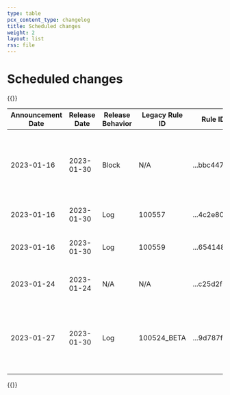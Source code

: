 ```yaml
---
type: table
pcx_content_type: changelog
title: Scheduled changes
weight: 2
layout: list
rss: file
---
```


# Scheduled changes

{{<table-wrap>}}
<table style="width: 100%">
  <thead>
    <tr>
      <th>Announcement Date</th>
      <th>Release Date</th>
      <th>Release Behavior</th>
      <th>Legacy Rule ID</th>
      <th>Rule ID</th>
      <th>Description</th>
      <th>Comments</th>
    </tr>
  </thead>
  <tbody>
    <tr>
      <td>2023-01-16</td>
      <td>2023-01-30</td>
      <td>Block</td>
      <td>N/A</td>
      <td>...bbc447fa</td>
      <td>XSS - JavaScript Events</td>
      <td>This detection will replace 100135C in legacy WAF and ...de5e2367 in new WAF</td>
    </tr>
    <tr>
      <td>2023-01-16</td>
      <td>2023-01-30</td>
      <td>Log</td>
      <td>100557</td>
      <td>...4c2e80c3</td>
      <td>Code Injection - JavaScript</td>
      <td>N/A</td>
    </tr>
    <tr>
      <td>2023-01-16</td>
      <td>2023-01-30</td>
      <td>Log</td>
      <td>100559</td>
      <td>...65414846</td>
      <td>Prototype pollution Attack, Headers</td>
      <td>N/A</td>
    </tr>
    <tr>
      <td>2023-01-24</td>
      <td>2023-01-24</td>
      <td>N/A</td>
      <td>N/A</td>
      <td>...c25d2f1f</td>
      <td>OWASP Ruleset</td>
      <td>Rolling back OWASP version 3.3.3</td>
    </tr>
    <tr>
      <td>2023-01-27</td>
      <td>2023-01-30</td>
      <td>Log</td>
      <td>100524_BETA</td>
      <td>...9d787fc2</td>
      <td>Java - Remote Code Execution</td>
      <td>This detection will replace 100524 in legacy WAF and ...f2cc4e84 in new WAF</td>
    </tr>
</tbody>
</table>
{{</table-wrap>}}